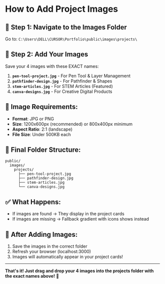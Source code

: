 # How to Add Project Images

## 📁 **Step 1: Navigate to the Images Folder**
Go to: `C:\Users\DELL\CURSOR\Portfolio\public\images\projects\`

## 📸 **Step 2: Add Your Images**
Save your 4 images with these EXACT names:

1. **`pen-tool-project.jpg`** - For Pen Tool & Layer Management
2. **`pathfinder-design.jpg`** - For Pathfinder & Shapes  
3. **`stem-articles.jpg`** - For STEM Articles (Featured)
4. **`canva-designs.jpg`** - For Creative Digital Products

## 🎯 **Image Requirements:**
- **Format**: JPG or PNG
- **Size**: 1200x600px (recommended) or 800x400px minimum
- **Aspect Ratio**: 2:1 (landscape)
- **File Size**: Under 500KB each

## 📂 **Final Folder Structure:**
```
public/
  images/
    projects/
      ├── pen-tool-project.jpg
      ├── pathfinder-design.jpg
      ├── stem-articles.jpg
      └── canva-designs.jpg
```

## ✅ **What Happens:**
- If images are found → They display in the project cards
- If images are missing → Fallback gradient with icons shows instead

## 🚀 **After Adding Images:**
1. Save the images in the correct folder
2. Refresh your browser (localhost:3000)
3. Images will automatically appear in your project cards!

---

**That's it! Just drag and drop your 4 images into the projects folder with the exact names above!** 🎉

